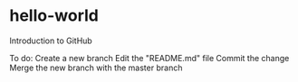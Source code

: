 # hello-world
Introduction to GitHub

To do:
Create a new branch
Edit the "README.md" file
Commit the change
Merge the new branch with the master branch
